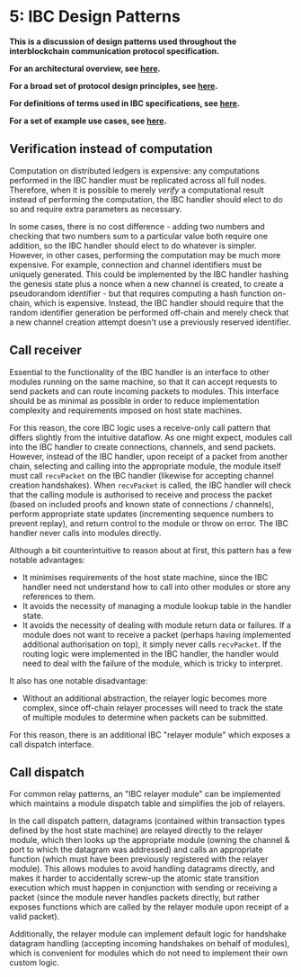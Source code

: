 # 5: IBC Design Patterns

**This is a discussion of design patterns used throughout the interblockchain communication protocol specification.**

**For an architectural overview, see [here](./1_IBC_ARCHITECTURE.md).**

**For a broad set of protocol design principles, see [here](./2_IBC_DESIGN_PRINCIPLES.md).**

**For definitions of terms used in IBC specifications, see [here](./3_IBC_TERMINOLOGY.md).**

**For a set of example use cases, see [here](./4_IBC_USECASES.md).**

## Verification instead of computation

Computation on distributed ledgers is expensive: any computations performed
in the IBC handler must be replicated across all full nodes. Therefore, when it
is possible to merely *verify* a computational result instead of performing the
computation, the IBC handler should elect to do so and require extra parameters as necessary.

In some cases, there is no cost difference - adding two numbers and checking that two numbers sum to
a particular value both require one addition, so the IBC handler should elect to do whatever is simpler.
However, in other cases, performing the computation may be much more expensive. For example, connection
and channel identifiers must be uniquely generated. This could be implemented by
the IBC handler hashing the genesis state plus a nonce when a new channel is created, to create
a pseudorandom identifier - but that requires computing a hash function on-chain, which is expensive.
Instead, the IBC handler should require that the random identifier generation be performed
off-chain and merely check that a new channel creation attempt doesn't use a previously
reserved identifier.

## Call receiver

Essential to the functionality of the IBC handler is an interface to other modules
running on the same machine, so that it can accept requests to send packets and can
route incoming packets to modules. This interface should be as minimal as possible
in order to reduce implementation complexity and requirements imposed on host state machines.

For this reason, the core IBC logic uses a receive-only call pattern that differs
slightly from the intuitive dataflow. As one might expect, modules call into the IBC handler to create
connections, channels, and send packets. However, instead of the IBC handler, upon receipt
of a packet from another chain, selecting and calling into the appropriate module,
the module itself must call `recvPacket` on the IBC handler (likewise for accepting
channel creation handshakes). When `recvPacket` is called, the IBC handler will check
that the calling module is authorised to receive and process the packet (based on included proofs and
known state of connections / channels), perform appropriate state updates (incrementing
sequence numbers to prevent replay), and return control to the module or throw on error.
The IBC handler never calls into modules directly.

Although a bit counterintuitive to reason about at first, this pattern has a few notable advantages:

- It minimises requirements of the host state machine, since the IBC handler need not understand how to call
  into other modules or store any references to them.
- It avoids the necessity of managing a module lookup table in the handler state.
- It avoids the necessity of dealing with module return data or failures. If a module does not want to 
  receive a packet (perhaps having implemented additional authorisation on top), it simply never calls
  `recvPacket`. If the routing logic were implemented in the IBC handler, the handler would need to deal
  with the failure of the module, which is tricky to interpret.

It also has one notable disadvantage:

- Without an additional abstraction, the relayer logic becomes more complex, since off-chain
  relayer processes will need to track the state of multiple modules to determine when packets
  can be submitted.

For this reason, there is an additional IBC "relayer module" which exposes a call dispatch interface.

## Call dispatch

For common relay patterns, an "IBC relayer module" can be implemented which maintains a module dispatch table and simplifies the job of relayers.

In the call dispatch pattern, datagrams (contained within transaction types defined by the host state machine) are relayed directly
to the relayer module, which then looks up the appropriate module (owning the channel & port to which the datagram was addressed)
and calls an appropriate function (which must have been previously registered with the relayer module). This allows modules to 
avoid handling datagrams directly, and makes it harder to accidentally screw-up the atomic state transition execution which must
happen in conjunction with sending or receiving a packet (since the module never handles packets directly, but rather exposes
functions which are called by the relayer module upon receipt of a valid packet).

Additionally, the relayer module can implement default logic for handshake datagram handling (accepting incoming handshakes
on behalf of modules), which is convenient for modules which do not need to implement their own custom logic.
